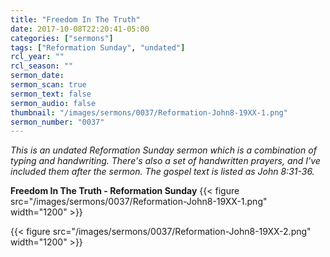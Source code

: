 ```yaml
---
title: "Freedom In The Truth"
date: 2017-10-08T22:20:41-05:00
categories: ["sermons"]
tags: ["Reformation Sunday", "undated"]
rcl_year: ""
rcl_season: ""
sermon_date:
sermon_scan: true
sermon_text: false
sermon_audio: false
thumbnail: "/images/sermons/0037/Reformation-John8-19XX-1.png"
sermon_number: "0037"
---
```

_This is an undated Reformation Sunday sermon which is a combination of typing and handwriting. There's also a set of handwritten prayers, and I've included them after the sermon.  The gospel text is listed as John 8:31-36._

<!--more-->

**Freedom In The Truth - Reformation Sunday**
{{< figure src="/images/sermons/0037/Reformation-John8-19XX-1.png" width="1200" >}}

{{< figure src="/images/sermons/0037/Reformation-John8-19XX-2.png" width="1200" >}}
